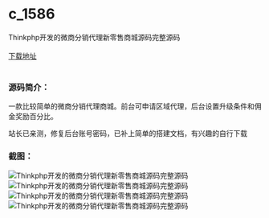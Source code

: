 # c_1586
Thinkphp开发的微商分销代理新零售商城源码完整源码
<br/></br>
[下载地址](https://www.uuid2.com/1586.html "下载地址")
<br/></br>
<h3>源码简介：</h3>
<p>一款比较简单的微商分销代理商城。前台可申请区域代理，后台设置升级条件和佣金奖励百分比。<p>
<p>站长已亲测，修复后台账号密码，已补上简单的搭建文档，有兴趣的自行下载<p>
<h3>截图：</h3>
<img src="https://www.uuid2.com/wp-content/uploads/img/uimage/83741631753590.jpg" alt="Thinkphp开发的微商分销代理新零售商城源码完整源码"><img src="https://www.uuid2.com/wp-content/uploads/img/uimage/22031631753591.jpg" alt="Thinkphp开发的微商分销代理新零售商城源码完整源码"><img src="https://www.uuid2.com/wp-content/uploads/img/uimage/87841631753592.jpg" alt="Thinkphp开发的微商分销代理新零售商城源码完整源码"><img src="https://www.uuid2.com/wp-content/uploads/img/uimage/91991631753592.jpg" alt="Thinkphp开发的微商分销代理新零售商城源码完整源码">
